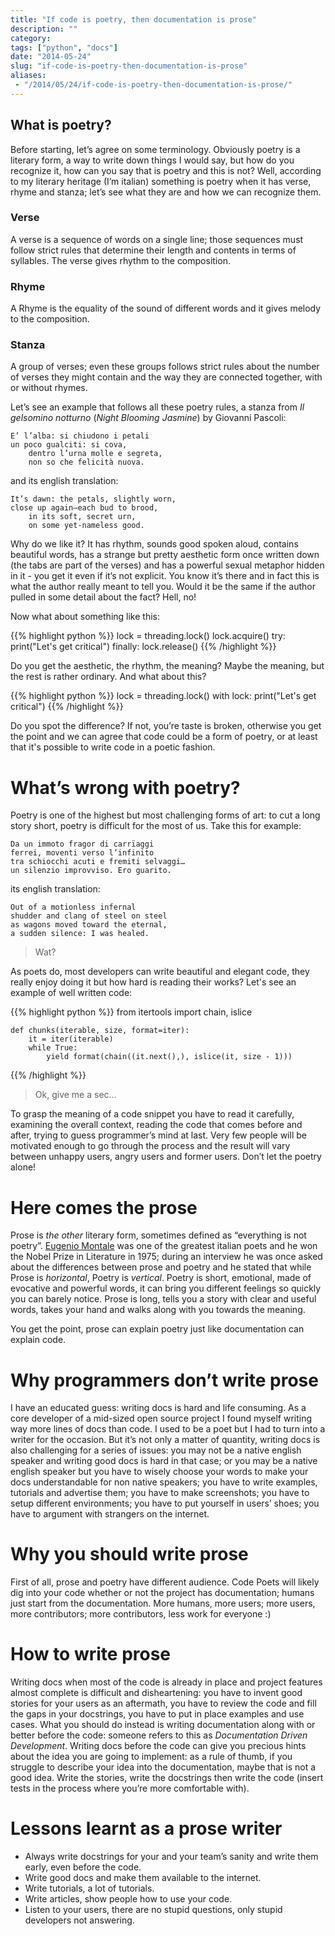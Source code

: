 ```yaml
---
title: "If code is poetry, then documentation is prose"
description: ""
category: 
tags: ["python", "docs"]
date: "2014-05-24"
slug: "if-code-is-poetry-then-documentation-is-prose"
aliases:
 - "/2014/05/24/if-code-is-poetry-then-documentation-is-prose/"
---
```


## What is poetry?
Before starting, let’s agree on some terminology. Obviously poetry is a literary form, a way to write down things I would say, 
but how do you recognize it, how can you say that is poetry and this is not? Well, according to my literary heritage (I’m italian) 
something is poetry when it has verse, rhyme and stanza; let’s see what they are and how we can recognize them.

### Verse

A verse is a sequence of words on a single line; those sequences must follow strict rules that determine their length and 
contents in terms of syllables. The verse gives rhythm to the composition.

### Rhyme
A Rhyme is the equality of the sound of different words and it gives melody to the composition.

### Stanza
A group of verses; even these groups follows strict rules about the number of verses they might contain and the way they are connected 
together, with or without rhymes.

Let’s see an example that follows all these poetry rules, a stanza from *Il gelsomino notturno* (*Night Blooming Jasmine*) by Giovanni Pascoli:

    E’ l’alba: si chiudono i petali
    un poco gualciti: si cova,
        dentro l’urna molle e segreta,
        non so che felicità nuova.

and its english translation:

    It’s dawn: the petals, slightly worn,
    close up again—each bud to brood,
        in its soft, secret urn,
        on some yet-nameless good.

Why do we like it? It has rhythm, sounds good spoken aloud, contains beautiful words, has a strange but pretty aesthetic form once written 
down (the tabs are part of the verses) and has a powerful sexual metaphor hidden in it - you get it even if it’s not explicit. You know 
it’s there and in fact this is what the author really meant to tell you. Would it be the same if the author pulled in some detail about the 
fact? Hell, no!

Now what about something like this:

{{% highlight python %}}
    lock = threading.lock()
    lock.acquire()
    try:
        print("Let's get critical")
    finally:
        lock.release()
{{% /highlight %}}

Do you get the aesthetic, the rhythm, the meaning? Maybe the meaning, but the rest is rather ordinary. And what about this?

{{% highlight python %}}
    lock = threading.lock()
    with lock:
        print("Let's get critical")
{{% /highlight %}}

Do you spot the difference? If not, you’re taste is broken, otherwise you get the point and we can agree that code could be a 
form of poetry, or at least that it's possible to write code in a poetic fashion.

# What’s wrong with poetry?
Poetry is one of the highest but most challenging forms of art: to cut a long story short, poetry is difficult for the most 
of us. Take this for example:

    Da un immoto fragor di carrïaggi
    ferrei, moventi verso l’infinito
    tra schiocchi acuti e fremiti selvaggi…
    un silenzio improvviso. Ero guarito.

its english translation:

    Out of a motionless infernal
    shudder and clang of steel on steel
    as wagons moved toward the eternal,
    a sudden silence: I was healed.

> Wat? 

As poets do, most developers can write beautiful and elegant code, they really enjoy doing it but how hard is reading their works?
Let's see an example of well written code:

{{% highlight python %}}
    from itertools import chain, islice

    def chunks(iterable, size, format=iter):
        it = iter(iterable)
        while True:
            yield format(chain((it.next(),), islice(it, size - 1)))
{{% /highlight %}}

> Ok, give me a sec...

To grasp the meaning of a code snippet you have to read it carefully, examining the overall context, reading the code 
that comes before and after, trying to guess programmer’s mind at last. Very few people will be motivated enough to go 
through the process and the result will vary between unhappy users, angry users and former users. Don’t let the poetry 
alone!

# Here comes the prose
Prose is *the other* literary form, sometimes defined as “everything is not poetry”. 
[Eugenio Montale](http://en.wikipedia.org/wiki/Eugenio_Montale) was one of the greatest italian poets and he won the 
Nobel Prize in Literature in 1975; during an interview he was once asked about the differences between prose and poetry 
and he stated that while Prose is *horizontal*, Poetry is *vertical*. Poetry is short, emotional, made of evocative 
and powerful words, it can bring you different feelings so quickly you can barely notice. Prose is long, tells you 
a story with clear and useful words, takes your hand and walks along with you towards the meaning. 

You get the point, prose can explain poetry just like documentation can explain code. 

# Why programmers don’t write prose
I have an educated guess: writing docs is hard and life consuming. As a core developer of a mid-sized open source 
project I found myself writing way more lines of docs than code. I used to be a poet but I had to turn into a writer 
for the occasion. But it’s not only a matter of quantity, writing docs is also challenging for a series of issues: 
you may not be a native english speaker and writing good docs is hard in that case; or you may be a native english 
speaker but you have to wisely choose your words to make your docs understandable for non native speakers; you have 
to write examples, tutorials and advertise them; you have to make screenshots; you have to setup different environments; 
you have to put yourself in users’ shoes; you have to argument with strangers on the internet.

# Why you should write prose
First of all, prose and poetry have different audience. Code Poets will likely dig into your code whether or not the 
project has documentation; humans just start from the documentation. More humans, more users; more users, more 
contributors; more contributors, less work for everyone :)

# How to write prose
Writing docs when most of the code is already in place and project features almost complete is difficult and disheartening: 
you have to invent good stories for your users as an aftermath, you have to review the code and fill the gaps in your 
docstrings, you have to put in place examples and use cases. What you should do instead is writing documentation along 
with or better before the code: someone refers to this as *Documentation Driven Development*. Writing docs before the code 
can give you precious hints about the idea you are going to implement: as a rule of thumb, if you struggle to describe your 
idea into the documentation, maybe that is not a good idea. Write the stories, write the docstrings then write the code 
(insert tests in the process where you’re more comfortable with).

# Lessons learnt as a prose writer

* Always write docstrings for your and your team’s sanity and write them early, even before the code.
* Write good docs and make them available to the internet.
* Write tutorials, a lot of tutorials.
* Write articles, show people how to use your code.
* Listen to your users, there are no stupid questions, only stupid developers not answering.

